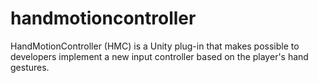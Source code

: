 # handmotioncontroller
HandMotionController (HMC) is a Unity plug-in that makes possible to developers implement a new input controller based on the player's hand gestures.
